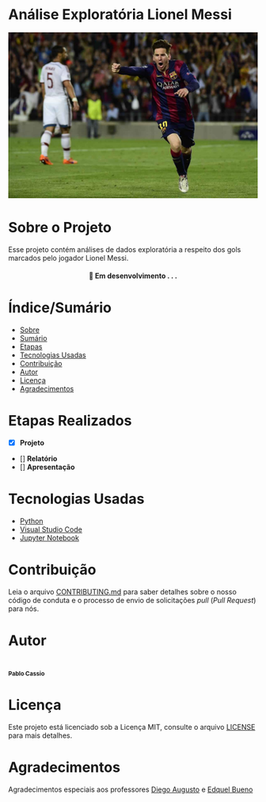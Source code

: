 # Análise Exploratória Lionel Messi


![Capa do Projeto](img/messi.jpg)

# Sobre o Projeto

Esse projeto contém análises de dados exploratória a respeito dos gols marcados pelo jogador Lionel Messi.

<h4 align="center"> 
	🚧  Em desenvolvimento . . .
</h4>

# Índice/Sumário

* [Sobre](#sobre-o-projeto)
* [Sumário](#índice/sumário)
* [Etapas](#etapas-realizas)
* [Tecnologias Usadas](#tecnologias-usadas)
* [Contribuição](#contribuição)
* [Autor](#autor)
* [Licença](#licença)
* [Agradecimentos](#agradecimentos)


# Etapas Realizados

- [x] **Projeto**
- [] **Relatório**
- [] **Apresentação**


# Tecnologias Usadas

- [Python](https://www.python.org/)
- [Visual Studio Code](https://code.visualstudio.com/)
- [Jupyter Notebook](https://jupyter.org/)


# Contribuição

Leia o arquivo [CONTRIBUTING.md](CONTRIBUTING.md) para saber detalhes sobre o nosso código de conduta e o processo de envio de solicitações *pull* (*Pull Request*) para nós.

# Autor

   <td align="center"><a href="https://github.com/PabloCassio"><img src="https://avatars.githubusercontent.com/u/82393094?v=4" width="100px;" alt=""/><br /><sub><b>Pablo Cassio</b></sub></a></td>

# Licença

Este projeto está licenciado sob a Licença MIT,  consulte o arquivo [LICENSE](LICENSE) para mais detalhes.

# Agradecimentos

Agradecimentos especiais aos professores [Diego Augusto](https://github.com/profdiegoaugusto) e [Edquel Bueno](https://www.linkedin.com/in/edquel-b-prado-farias-6a67a725/)